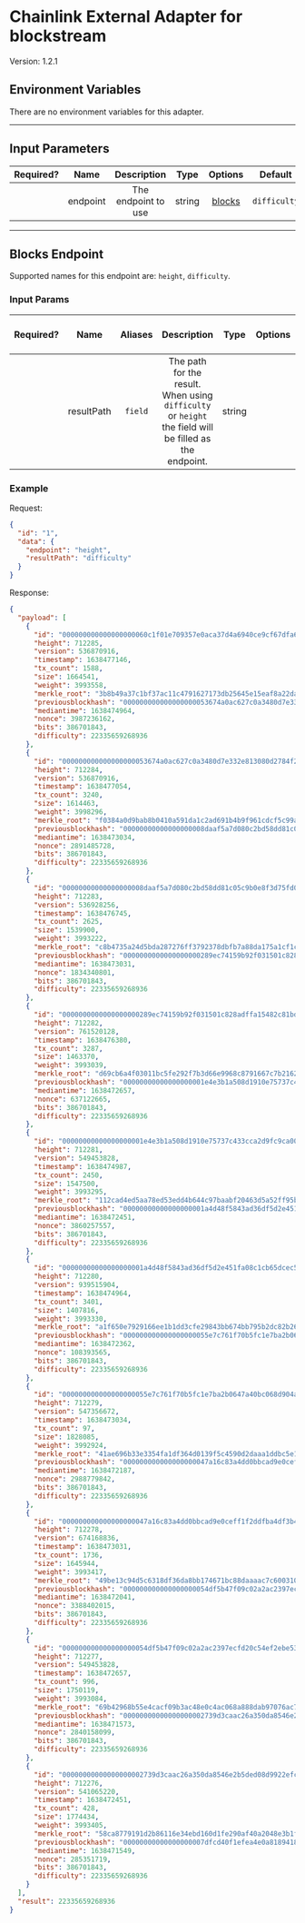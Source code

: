 # Chainlink External Adapter for blockstream

Version: 1.2.1

## Environment Variables

There are no environment variables for this adapter.

---

## Input Parameters

| Required? |   Name   |     Description     |  Type  |          Options           |   Default    |
| :-------: | :------: | :-----------------: | :----: | :------------------------: | :----------: |
|           | endpoint | The endpoint to use | string | [blocks](#blocks-endpoint) | `difficulty` |

---

## Blocks Endpoint

Supported names for this endpoint are: `height`, `difficulty`.

### Input Params

| Required? |    Name    | Aliases |                                              Description                                               |  Type  | Options | Default | Depends On | Not Valid With |
| :-------: | :--------: | :-----: | :----------------------------------------------------------------------------------------------------: | :----: | :-----: | :-----: | :--------: | :------------: |
|           | resultPath | `field` | The path for the result. When using `difficulty` or `height` the field will be filled as the endpoint. | string |         |         |            |                |

### Example

Request:

```json
{
  "id": "1",
  "data": {
    "endpoint": "height",
    "resultPath": "difficulty"
  }
}
```

Response:

```json
{
  "payload": [
    {
      "id": "000000000000000000060c1f01e709357e0aca37d4a6940ce9cf67dfa6c6ff4f",
      "height": 712285,
      "version": 536870916,
      "timestamp": 1638477146,
      "tx_count": 1588,
      "size": 1664541,
      "weight": 3993558,
      "merkle_root": "3b8b49a37c1bf37ac11c4791627173db25645e15eaf8a22daf9878c64c24878a",
      "previousblockhash": "000000000000000000053674a0ac627c0a3480d7e332e813080d2784f2421962",
      "mediantime": 1638474964,
      "nonce": 3987236162,
      "bits": 386701843,
      "difficulty": 22335659268936
    },
    {
      "id": "000000000000000000053674a0ac627c0a3480d7e332e813080d2784f2421962",
      "height": 712284,
      "version": 536870916,
      "timestamp": 1638477054,
      "tx_count": 3240,
      "size": 1614463,
      "weight": 3998296,
      "merkle_root": "f0384a0d9bab8b0410a591da1c2ad691b4b9f961cdcf5c99a38690ea41bd57b9",
      "previousblockhash": "00000000000000000008daaf5a7d080c2bd58dd81c05c9b0e8f3d75fd01f99c7",
      "mediantime": 1638473034,
      "nonce": 2891485728,
      "bits": 386701843,
      "difficulty": 22335659268936
    },
    {
      "id": "00000000000000000008daaf5a7d080c2bd58dd81c05c9b0e8f3d75fd01f99c7",
      "height": 712283,
      "version": 536928256,
      "timestamp": 1638476745,
      "tx_count": 2625,
      "size": 1539900,
      "weight": 3993222,
      "merkle_root": "c8b4735a24d5bda287276ff3792378dbfb7a88da175a1cf1ca799d1c50d78c5b",
      "previousblockhash": "0000000000000000000289ec74159b92f031501c828adffa15482c81bdb917f7",
      "mediantime": 1638473031,
      "nonce": 1834340801,
      "bits": 386701843,
      "difficulty": 22335659268936
    },
    {
      "id": "0000000000000000000289ec74159b92f031501c828adffa15482c81bdb917f7",
      "height": 712282,
      "version": 761520128,
      "timestamp": 1638476380,
      "tx_count": 3287,
      "size": 1463370,
      "weight": 3993039,
      "merkle_root": "d69cb6a4f03011bc5fe292f7b3d66e9968c8791667c7b21622166df8ccb27584",
      "previousblockhash": "00000000000000000001e4e3b1a508d1910e75737c433cca2d9fc9ca001196ff",
      "mediantime": 1638472657,
      "nonce": 637122665,
      "bits": 386701843,
      "difficulty": 22335659268936
    },
    {
      "id": "00000000000000000001e4e3b1a508d1910e75737c433cca2d9fc9ca001196ff",
      "height": 712281,
      "version": 549453828,
      "timestamp": 1638474987,
      "tx_count": 2450,
      "size": 1547500,
      "weight": 3993295,
      "merkle_root": "112cad4ed5aa78ed53edd4b644c97baabf20463d5a52ff95b2634c2c11f5805e",
      "previousblockhash": "00000000000000000001a4d48f5843ad36df5d2e451fa08c1cb65dcec52c6f51",
      "mediantime": 1638472451,
      "nonce": 3860257557,
      "bits": 386701843,
      "difficulty": 22335659268936
    },
    {
      "id": "00000000000000000001a4d48f5843ad36df5d2e451fa08c1cb65dcec52c6f51",
      "height": 712280,
      "version": 939515904,
      "timestamp": 1638474964,
      "tx_count": 3401,
      "size": 1407816,
      "weight": 3993330,
      "merkle_root": "a1f650e7929166ee1b1dd3cfe29843bb674bb795b2dc82b26e5430258b39e140",
      "previousblockhash": "000000000000000000055e7c761f70b5fc1e7ba2b0647a40bc068d904abd5fef",
      "mediantime": 1638472362,
      "nonce": 108393565,
      "bits": 386701843,
      "difficulty": 22335659268936
    },
    {
      "id": "000000000000000000055e7c761f70b5fc1e7ba2b0647a40bc068d904abd5fef",
      "height": 712279,
      "version": 547356672,
      "timestamp": 1638473034,
      "tx_count": 97,
      "size": 1828085,
      "weight": 3992924,
      "merkle_root": "41ae696b33e3354fa1df364d0139f5c4590d2daaa1ddbc5e1f4b1e04e6937d8d",
      "previousblockhash": "000000000000000000047a16c83a4dd0bbcad9e0ceff1f2ddfba4df3b46f8201",
      "mediantime": 1638472187,
      "nonce": 2988779842,
      "bits": 386701843,
      "difficulty": 22335659268936
    },
    {
      "id": "000000000000000000047a16c83a4dd0bbcad9e0ceff1f2ddfba4df3b46f8201",
      "height": 712278,
      "version": 674168836,
      "timestamp": 1638473031,
      "tx_count": 1736,
      "size": 1645944,
      "weight": 3993417,
      "merkle_root": "49be13c94d5c6318df36da8bb174671bc88daaaac7c600310a65d7dc7e5cfadb",
      "previousblockhash": "000000000000000000054df5b47f09c02a2ac2397ecfd20c54ef2ebe5351c354",
      "mediantime": 1638472041,
      "nonce": 3388402015,
      "bits": 386701843,
      "difficulty": 22335659268936
    },
    {
      "id": "000000000000000000054df5b47f09c02a2ac2397ecfd20c54ef2ebe5351c354",
      "height": 712277,
      "version": 549453828,
      "timestamp": 1638472657,
      "tx_count": 996,
      "size": 1750119,
      "weight": 3993084,
      "merkle_root": "69b42968b55e4cacf09b3ac48e0c4ac068a888dab97076ac71b6e0d1a301abba",
      "previousblockhash": "00000000000000000002739d3caac26a350da8546e2b5ded08d9922efc065be1",
      "mediantime": 1638471573,
      "nonce": 2840158099,
      "bits": 386701843,
      "difficulty": 22335659268936
    },
    {
      "id": "00000000000000000002739d3caac26a350da8546e2b5ded08d9922efc065be1",
      "height": 712276,
      "version": 541065220,
      "timestamp": 1638472451,
      "tx_count": 428,
      "size": 1774434,
      "weight": 3993405,
      "merkle_root": "58ca8779191d2b86116e34ebd160d1fe290af40a2048e3b1fb09d201a9f95805",
      "previousblockhash": "00000000000000000007dfcd40f1efea4e0a81894189c90d78364b271f075332",
      "mediantime": 1638471549,
      "nonce": 285351719,
      "bits": 386701843,
      "difficulty": 22335659268936
    }
  ],
  "result": 22335659268936
}
```
